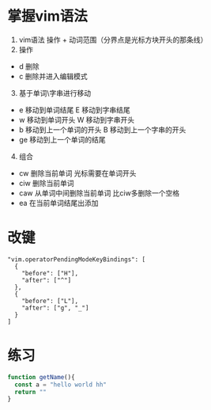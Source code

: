 # 掌握vim语法
1. vim语法
  操作 + 动词范围（分界点是光标方块开头的那条线）
2. 操作
  * d 删除
  * c 删除并进入编辑模式
3. 基于单词\字串进行移动
  * e 移动到单词结尾 E 移动到字串结尾
  * w 移动到单词开头 W 移动到字串开头
  * b 移动到上一个单词的开头 B 移动到上一个字串的开头
  * ge 移动到上一个单词的结尾
4. 组合
  * cw 删除当前单词 光标需要在单词开头
  * ciw 删除当前单词
  * caw 从单词中间删除当前单词 比ciw多删除一个空格
  * ea 在当前单词结尾出添加


# 改键
```
"vim.operatorPendingModeKeyBindings": [
  {
    "before": ["H"],
    "after": ["^"]
  },
  {
    "before": ["L"],
    "after": ["g", "_"]
  }
]
```


# 练习
``` javascript
function getName(){
  const a = "hello world hh"
  return ""
}
```
